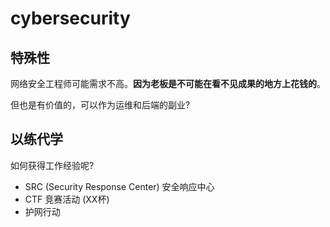 # cybersecurity

## 特殊性

网络安全工程师可能需求不高。**因为老板是不可能在看不见成果的地方上花钱的**。

但也是有价值的，可以作为运维和后端的副业?

## 以练代学

如何获得工作经验呢? 

- SRC (Security Response Center) 安全响应中心
- CTF 竞赛活动 (XX杯)
- 护网行动

